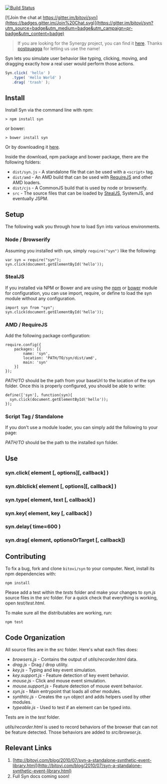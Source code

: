 <!--

@constructor Syn
@group actions Actions
@group keys Keys
@group mouse Mouse
@group chained Chaining

-->

[![Build Status](https://travis-ci.org/bitovi/syn.png?branch=master)](https://travis-ci.org/bitovi/syn.png?branch=master)


[![Join the chat at https://gitter.im/bitovi/syn](https://badges.gitter.im/Join%20Chat.svg)](https://gitter.im/bitovi/syn?utm_source=badge&utm_medium=badge&utm_campaign=pr-badge&utm_content=badge)

> If you are looking for the Synergy project, you can find it [here](https://www.npmjs.com/~postquagga). Thanks 
> [postquagga](https://www.npmjs.com/~postquagga) for letting us use the name!

Syn lets you simulate user behavior like typing, clicking, moving, and 
dragging exactly how a real user would perform those actions.

```js
Syn.click( 'hello' )
   .type( 'Hello World' )
   .drag( 'trash' ); 
```

## Install

Install Syn via the command line with npm:

    > npm install syn
    
or bower:

    > bower install syn

Or by downloading it [here](https://github.com/bitovi/syn/archive/master.zip).

Inside the download, npm package and bower package, there are the following folders:

 - `dist/syn.js` - A standalone file that can be used with a `<script>` tag.
 - `dist/amd` - An AMD build that can be used with [RequireJS](http://requirejs.org) and other AMD loaders.
 - `dist/cjs` - A CommonJS build that is used by node or browserify.
 - `src` - The source files that can be loaded by [StealJS](http://stealjs.com), SystemJS, and eventually JSPM.

## Setup

The following walk you through how to load Syn into various environments.

### Node / Browserify

Assuming you installed with `npm`, simply `require("syn")` like the following:

    var syn = require("syn");
    syn.click(document.getElementById('hello'));

### StealJS

If you installed via NPM or Bower and are using the [npm](http://stealjs.com/docs/npm.html) 
or [bower](http://stealjs.com/docs/bower.html) module for configuration,
you can use import, require, or define to load the syn module without any configuration.

    import syn from "syn";
    syn.click(document.getElementById('hello'));

### AMD / RequireJS

Add the following package configuration:

    require.config({
        packages: [{
            name: 'syn',
            location: 'PATH/TO/syn/dist/amd',
            main: 'syn'
        }]
    });

_PATH/TO_ should be the path from your baseUrl to the location of the syn folder.  Once this is 
properly configured, you should be able to write:

    define(['syn'], function(syn){
      syn.click(document.getElementById('hello'));
    });

### Script Tag / Standalone

If you don't use a module loader, you can simply add the following to your page:

   <script src='PATH/TO/dist/syn.js'></script>

_PATH/TO_ should be the path to the installed syn folder.

## Use




### syn.click( element [, options][, callback] )

### syn.dblclick( element [, options][, callback] )

### syn.type( element, text [, callback] )

### syn.key( element, key [, callback] )

### syn.delay( time=600 )
 
### syn.drag( element, optionsOrTarget [, callback])



## Contributing

To fix a bug, fork and clone `bitovi/syn` to your computer. Next, install its npm dependencies with:

    npm install
    
Please add a test within the _tests_ folder and make your changes to _syn.js_ source files in the _src_ 
folder. For a quick check that everything is working, open _test/test.html_.

To make sure all the distributables are working, run:

    npm test
  
## Code Organization

All source files are in the _src_ folder.  Here's what each files does:

 - _browsers.js_ - Contains the output of _utils/recorder.html_ data.
 - _drag.js_ - Drag / drop utility.
 - _key.js_ - Typing and key event simulation.
 - _key.support.js_ - Feature detection of key event behavior.
 - _mouse.js_ - Click and mouse event simulation.
 - _mouse.support.js_ - Feature detection of mouse event behavior.
 - _syn.js_ - Main entrypoint that loads all other modules.
 - _synthtic.js_ - Creates the `syn` object and adds helpers used by other modules.
 - _typeable.js_ - Used to test if an element can be typed into.

Tests are in the _test_ folder.

 _utils/recorder.html_ is used to record behaviors of the browser that can not be feature detected.  Those
behaviors are added to _src/browser.js_.


## Relevant Links

1. [http://bitovi.com/blog/2010/07/syn-a-standalone-synthetic-event-library.html](http://bitovi.com/blog/2010/07/syn-a-standalone-synthetic-event-library.html)
2. Full Syn docs coming soon!


